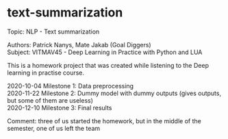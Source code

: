 # text-summarization

Topic: NLP - Text summarization

Authors: Patrick Nanys, Mate Jakab (Goal Diggers)  <br />
Subject: VITMAV45 - Deep Learning in Practice with Python and LUA

This is a homework project that was created while listening to the Deep learning in practise course.


2020-10-04 Milestone 1: Data preprocessing <br />
2020-11-22 Milestone 2: Dummy model with dummy outputs (gives outputs, but some of them are useless) <br />
2020-12-10 Milestone 3: Final results <br />

Comment: three of us started the homework, but in the middle of the semester, one of us left the team
